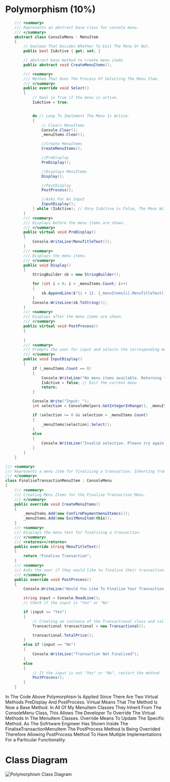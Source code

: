 # Polymorphism (10%)
```cs
    /// <summary>
    /// Represents an abstract base class for console menu.
    /// </summary>
	abstract class ConsoleMenu : MenuItem
	{
        // boolean That Decides Whether To Exit The Menu Or Not.
        public bool IsActive { get; set; }

        // abstract base method to create menu items
        public abstract void CreateMenuItems();

        /// <summary>
        /// Method That Does The Process Of Selecting The Menu Item.
        /// </summary>
		public override void Select()
		{
            // bool is True if the menu is active.
            IsActive = true;


            do // Loop To Implement The Menu Is Active.
            {
                // Clears MenuItems
                Console.Clear();
                _menuItems.Clear();

                //Create MenuItems
                CreateMenuItems();

                //PreDisplay
                PreDisplay();

                //Displays MenuItems
				Display();

                //PostDisplay
                PostProcess();

		        //Asks For An Input
				InputDisplay();
			} while (IsActive); // Once IsActive is False, The Menu Will Exit.
        }
        /// <summary>
        /// Displays before the menu items are shown.
        /// </summary>
		public virtual void PreDisplay()
		{
			Console.WriteLine(MenuTitleText());
		}
        /// <summary>
        /// Displays the menu items.    
        /// </summary>
		public void Display()
		{
            StringBuilder sb = new StringBuilder();

            for (int i = 0; i < _menuItems.Count; i++)
            {
                sb.AppendLine($"{i + 1}. {_menuItems[i].MenuTitleText()}");
            }
            Console.WriteLine(sb.ToString());
        }
        /// <summary>
        /// Displays after the menu items are shown.
        /// </summary>
		public virtual void PostProcess()
		{
			
		}
        /// <summary>
        /// Prompts the user for input and selects the corresponding menu item Within a Specified Range.
        /// </summary>
		public void InputDisplay()
		{
            if (_menuItems.Count == 0)
            {
                Console.WriteLine("No menu items available. Returning to the previous menu...");
                IsActive = false; // Exit the current menu
                return;
            }

            Console.Write("Input: ");
            int selection = ConsoleHelpers.GetIntegerInRange(1, _menuItems.Count) - 1;

            if (selection >= 0 && selection < _menuItems.Count)
            {
                _menuItems[selection].Select();
            }
            else
            {
                Console.WriteLine("Invalid selection. Please try again.");
            }
        }
    }
```
~~~cs
/// <summary>
/// Represents a menu item for finalising a transaction. Inherting from <see cref="ConsoleMenu"/>.
/// </summary>
class FinaliseTransactionMenuItem : ConsoleMenu
{
    /// <summary>
    /// Creating Menu Items for the Finalise Transaction Menu.
    /// </summary>
    public override void CreateMenuItems()
    {
        _menuItems.Add(new ConfirmPaymentmenuItemcs());
        _menuItems.Add(new ExitMenuItem(this));
    }
    /// <summary>
    /// Displays the menu text for finalising a transaction.
    /// </summary>
    /// <returns></returns>
    public override string MenuTitleText()
    {
        return "Finalise Transaction";
    }
    /// <summary>
    /// Asks the user if they would like to finalise their transaction.
    /// </summary>
    public override void PostProcess()
    {
        Console.WriteLine("Would You Like To Finalise Your Transaction Yes Or No");

        string input = Console.ReadLine();
        // Check if the input is "Yes" or "No"

        if (input == "Yes")
        {
            // Creating an instance of the Transactional class and calling the TotalPrice method
            Transactional transactional = new Transactional();

            transactional.TotalPrice();
        }
        else if (input == "No")
        {
            Console.WriteLine("Transaction Not Finalised");
        }
        else
        {
            // If the input is not "Yes" or "No", restart the method
            PostProcess();
        }
    }
~~~
In The Code Above Polymorphism Is Applied Since There Are Two Virtual Methods PreDisplay And PostProcess. Virtual Means That The Method Is Now a Base Method. In All Of My MenuItem Classes They Inherit From The ConsoleMenu Class, This Allows The Developer To Override The Virtual Methods In The MenuItem Classes. Override Means To Update The Specific Method. As The Sofrtware Engineer Has Shown Inside The FinaliseTransactionMenuItem The PostProcess Method Is Being Overrided Therefore Allowing PostProcess Method To Have Mutliple Implementations For a Particular Functionality.

# Class Diagram
![Polymorphism Class Diagram](https://github.com/user-attachments/assets/80edfffd-b2f8-4a81-ab37-6ebcc9d15f47)
